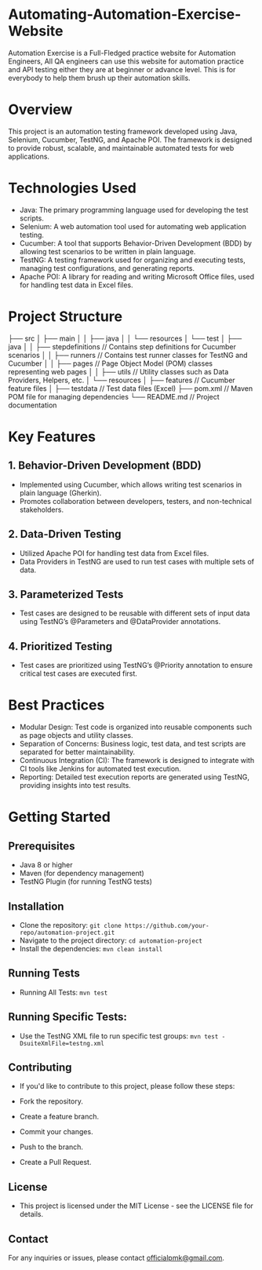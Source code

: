 # Automating-Automation-Exercise-Website
Automation Exercise is a Full-Fledged practice website for Automation Engineers, All QA engineers can use this website for automation practice and API testing either they are at beginner or advance level. This is for everybody to help them brush up their automation skills.

# Overview
This project is an automation testing framework developed using Java, Selenium, Cucumber, TestNG, and Apache POI. The framework is designed to provide robust, scalable, and maintainable automated tests for web applications.

# Technologies Used
- Java: The primary programming language used for developing the test scripts.
- Selenium: A web automation tool used for automating web application testing.
- Cucumber: A tool that supports Behavior-Driven Development (BDD) by allowing test scenarios to be written in plain language.
- TestNG: A testing framework used for organizing and executing tests, managing test configurations, and generating reports.
- Apache POI: A library for reading and writing Microsoft Office files, used for handling test data in Excel files.

# Project Structure

├── src
│   ├── main
│   │   ├── java
│   │   └── resources
│   └── test
│       ├── java
│       │   ├── stepdefinitions  // Contains step definitions for Cucumber scenarios
│       │   ├── runners          // Contains test runner classes for TestNG and Cucumber
│       │   ├── pages            // Page Object Model (POM) classes representing web pages
│       │   ├── utils            // Utility classes such as Data Providers, Helpers, etc.
│       └── resources
│           ├── features         // Cucumber feature files
│           ├── testdata         // Test data files (Excel)
├── pom.xml                      // Maven POM file for managing dependencies
└── README.md                    // Project documentation



# Key Features
## 1. Behavior-Driven Development (BDD)
- Implemented using Cucumber, which allows writing test scenarios in plain language (Gherkin).
- Promotes collaboration between developers, testers, and non-technical stakeholders.
## 2. Data-Driven Testing
- Utilized Apache POI for handling test data from Excel files.
- Data Providers in TestNG are used to run test cases with multiple sets of data.
## 3. Parameterized Tests
- Test cases are designed to be reusable with different sets of input data using TestNG’s @Parameters and @DataProvider annotations.
## 4. Prioritized Testing
- Test cases are prioritized using TestNG’s @Priority annotation to ensure critical test cases are executed first.

# Best Practices
- Modular Design: Test code is organized into reusable components such as page objects and utility classes.
- Separation of Concerns: Business logic, test data, and test scripts are separated for better maintainability.
- Continuous Integration (CI): The framework is designed to integrate with CI tools like Jenkins for automated test execution.
- Reporting: Detailed test execution reports are generated using TestNG, providing insights into test results.


# Getting Started
## Prerequisites
- Java 8 or higher
- Maven (for dependency management)
- TestNG Plugin (for running TestNG tests)
## Installation
- Clone the repository:
`git clone https://github.com/your-repo/automation-project.git`
- Navigate to the project directory:
`cd automation-project`
- Install the dependencies:
`mvn clean install`
## Running Tests
- Running All Tests:
`mvn test`
## Running Specific Tests:
- Use the TestNG XML file to run specific test groups:
`mvn test -DsuiteXmlFile=testng.xml`
## Contributing
- If you'd like to contribute to this project, please follow these steps:

- Fork the repository.
- Create a feature branch.
- Commit your changes.
- Push to the branch.
- Create a Pull Request.
## License
- This project is licensed under the MIT License - see the LICENSE file for details.

## Contact
For any inquiries or issues, please contact officialpmk@gmail.com.






















